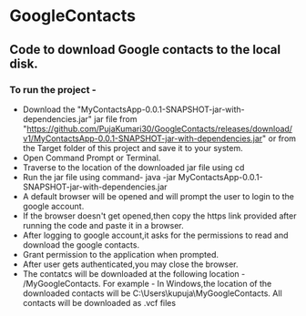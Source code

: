 # GoogleContacts
## Code to download Google contacts to the local disk.
### To run the project -

* Download the "MyContactsApp-0.0.1-SNAPSHOT-jar-with-dependencies.jar" jar file from "https://github.com/PujaKumari30/GoogleContacts/releases/download/v1/MyContactsApp-0.0.1-SNAPSHOT-jar-with-dependencies.jar" or from the Target folder of this project and save it to your system.
* Open Command Prompt or Terminal.
* Traverse to the location of the downloaded jar file using cd <path-to-jar-file>
* Run the jar file using command- java -jar MyContactsApp-0.0.1-SNAPSHOT-jar-with-dependencies.jar
* A default browser will be opened and will prompt the user to login to the google account.
* If the browser doesn't get opened,then copy the https link provided after running the code and paste it in a browser.
* After logging to google account,it asks for the permissions to read and download the google contacts.
* Grant permission to the application when prompted.
* After user gets authenticated,you may close the browser.
* The contatcs will be downloaded at the following location - <user-home-directory>/MyGoogleContacts. For example - In Windows,the location of the downloaded contacts will be C:\Users\kupuja\MyGoogleContacts. All contacts will be downloaded as .vcf files
 
